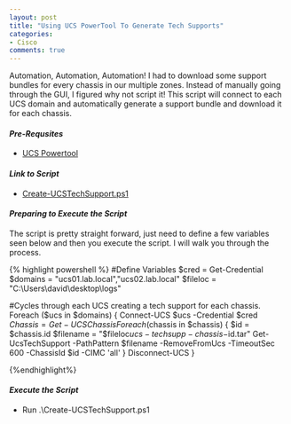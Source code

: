 ```yaml
---
layout: post
title: "Using UCS PowerTool To Generate Tech Supports"
categories:
- Cisco
comments: true
---
```

Automation, Automation, Automation! I had to download some support bundles for every chassis in our multiple zones. Instead of manually going through the GUI, I figured why not script it! This script will connect to each UCS domain and automatically generate a support bundle and download it for each chassis.

#### ***Pre-Requsites***
- [UCS Powertool](https://communities.cisco.com/docs/DOC-53838)

#### ***Link to Script***
- [Create-UCSTechSupport.ps1](https://github.com/dstamen/UCS-PowerTool/blob/master/Create-UCSTechSupport.ps1)

#### ***Preparing to Execute the Script***
The script is pretty straight forward, just need to define a few variables seen below and then you execute the script. I will walk you through the process.

{% highlight powershell %}
#Define Variables
$cred = Get-Credential
$domains = "ucs01.lab.local","ucs02.lab.local"
$fileloc = "C:\Users\david\desktop\logs\"

#Cycles through each UCS creating a tech support for each chassis.
Foreach ($ucs in $domains) {
Connect-UCS $ucs -Credential $cred
$Chassis = Get-UCSChassis
  Foreach ($chassis in $chassis) {
    $id = $chassis.id
    $filename = "$fileloc$ucs-techsupp-chassis-$id.tar"
    Get-UcsTechSupport -PathPattern $filename -RemoveFromUcs -TimeoutSec 600 -ChassisId $id -CIMC 'all'
  }
Disconnect-UCS
}

{%endhighlight%}

#### ***Execute the Script***
- Run .\Create-UCSTechSupport.ps1
